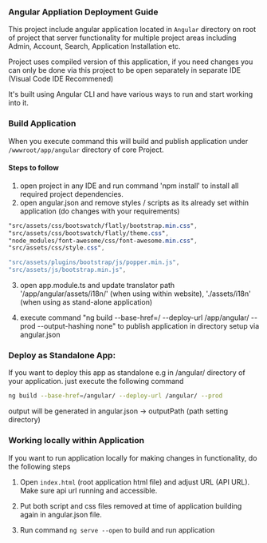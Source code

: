 ### Angular Appliation Deployment Guide

This project include angular application located in `Angular` directory on root of project that server functionality for multiple project areas including Admin, Account, Search, Application Installation etc.

Project uses compiled version of this application, if you need changes you can only be done via this project to be open separately in separate IDE (Visual Code IDE Recommened)

It's built using Angular CLI and have various ways to run and start working into it.

### Build Application

When you execute command this will build and publish application under `/wwwroot/app/angular` directory of core Project.

#### Steps to follow

1. open project in any IDE and run command 'npm install' to install all required project dependencies.
2. open angular.json and remove styles / scripts as its already set within application (do changes with your requirements)

```css
"src/assets/css/bootswatch/flatly/bootstrap.min.css",
"src/assets/css/bootswatch/flatly/theme.css",
"node_modules/font-awesome/css/font-awesome.min.css",
"src/assets/css/style.css",
```

```javascript
"src/assets/plugins/bootstrap/js/popper.min.js",
"src/assets/js/bootstrap.min.js",
```

3. open app.module.ts and update  translator path '/app/angular/assets/i18n/' (when using within website), './assets/i18n' (when using as stand-alone application)

4. execute command "ng build --base-href=/ --deploy-url /app/angular/ --prod --output-hashing none" to publish application in directory setup via angular.json

### Deploy as Standalone App:

If you want to deploy this app as standalone e.g in /angular/ directory of your application. just execute the following command

   ```bash
 ng build --base-href=/angular/ --deploy-url /angular/ --prod
```

output will be generated in angular.json -> outputPath (path setting directory)

### Working locally within Application

If you want to run application locally for making changes in functionality, do the following steps

1. Open `index.html` (root application html file) and adjust URL (API URL). Make sure api url running and accessible.

2. Put both script and css files removed at time of application building again in angular.json file.

3. Run command `ng serve --open` to build and run application